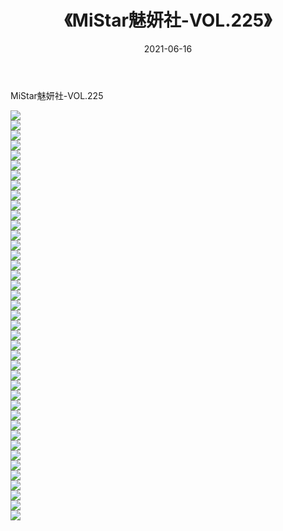 ﻿---
layout: post
title:  《MiStar魅妍社-VOL.225》
date:   2021-06-16
img: http://img.660000.xyz/Sharelink/网络美图/2021/MiStar魅妍社-VOL.225/000.jpg
categories: [美女, 清纯, 唯美]
---

MiStar魅妍社-VOL.225

  ![](http://img.660000.xyz/Sharelink/网络美图/2021/MiStar魅妍社-VOL.225/001.jpg) <br> ![](http://img.660000.xyz/Sharelink/网络美图/2021/MiStar魅妍社-VOL.225/002.jpg) <br> ![](http://img.660000.xyz/Sharelink/网络美图/2021/MiStar魅妍社-VOL.225/003.jpg) <br> ![](http://img.660000.xyz/Sharelink/网络美图/2021/MiStar魅妍社-VOL.225/004.jpg) <br> ![](http://img.660000.xyz/Sharelink/网络美图/2021/MiStar魅妍社-VOL.225/005.jpg) <br> ![](http://img.660000.xyz/Sharelink/网络美图/2021/MiStar魅妍社-VOL.225/006.jpg) <br> ![](http://img.660000.xyz/Sharelink/网络美图/2021/MiStar魅妍社-VOL.225/007.jpg) <br> ![](http://img.660000.xyz/Sharelink/网络美图/2021/MiStar魅妍社-VOL.225/008.jpg) <br> ![](http://img.660000.xyz/Sharelink/网络美图/2021/MiStar魅妍社-VOL.225/009.jpg) <br> ![](http://img.660000.xyz/Sharelink/网络美图/2021/MiStar魅妍社-VOL.225/010.jpg) <br> ![](http://img.660000.xyz/Sharelink/网络美图/2021/MiStar魅妍社-VOL.225/011.jpg) <br> ![](http://img.660000.xyz/Sharelink/网络美图/2021/MiStar魅妍社-VOL.225/012.jpg) <br> ![](http://img.660000.xyz/Sharelink/网络美图/2021/MiStar魅妍社-VOL.225/013.jpg) <br> ![](http://img.660000.xyz/Sharelink/网络美图/2021/MiStar魅妍社-VOL.225/014.jpg) <br> ![](http://img.660000.xyz/Sharelink/网络美图/2021/MiStar魅妍社-VOL.225/015.jpg) <br> ![](http://img.660000.xyz/Sharelink/网络美图/2021/MiStar魅妍社-VOL.225/016.jpg) <br> ![](http://img.660000.xyz/Sharelink/网络美图/2021/MiStar魅妍社-VOL.225/017.jpg) <br> ![](http://img.660000.xyz/Sharelink/网络美图/2021/MiStar魅妍社-VOL.225/018.jpg) <br> ![](http://img.660000.xyz/Sharelink/网络美图/2021/MiStar魅妍社-VOL.225/019.jpg) <br> ![](http://img.660000.xyz/Sharelink/网络美图/2021/MiStar魅妍社-VOL.225/020.jpg) <br> ![](http://img.660000.xyz/Sharelink/网络美图/2021/MiStar魅妍社-VOL.225/021.jpg) <br> ![](http://img.660000.xyz/Sharelink/网络美图/2021/MiStar魅妍社-VOL.225/022.jpg) <br> ![](http://img.660000.xyz/Sharelink/网络美图/2021/MiStar魅妍社-VOL.225/023.jpg) <br> ![](http://img.660000.xyz/Sharelink/网络美图/2021/MiStar魅妍社-VOL.225/024.jpg) <br> ![](http://img.660000.xyz/Sharelink/网络美图/2021/MiStar魅妍社-VOL.225/025.jpg) <br> ![](http://img.660000.xyz/Sharelink/网络美图/2021/MiStar魅妍社-VOL.225/026.jpg) <br> ![](http://img.660000.xyz/Sharelink/网络美图/2021/MiStar魅妍社-VOL.225/027.jpg) <br> ![](http://img.660000.xyz/Sharelink/网络美图/2021/MiStar魅妍社-VOL.225/028.jpg) <br> ![](http://img.660000.xyz/Sharelink/网络美图/2021/MiStar魅妍社-VOL.225/029.jpg) <br> ![](http://img.660000.xyz/Sharelink/网络美图/2021/MiStar魅妍社-VOL.225/030.jpg) <br> ![](http://img.660000.xyz/Sharelink/网络美图/2021/MiStar魅妍社-VOL.225/031.jpg) <br> ![](http://img.660000.xyz/Sharelink/网络美图/2021/MiStar魅妍社-VOL.225/032.jpg) <br> ![](http://img.660000.xyz/Sharelink/网络美图/2021/MiStar魅妍社-VOL.225/033.jpg) <br> ![](http://img.660000.xyz/Sharelink/网络美图/2021/MiStar魅妍社-VOL.225/034.jpg) <br> ![](http://img.660000.xyz/Sharelink/网络美图/2021/MiStar魅妍社-VOL.225/035.jpg) <br> ![](http://img.660000.xyz/Sharelink/网络美图/2021/MiStar魅妍社-VOL.225/036.jpg) <br> ![](http://img.660000.xyz/Sharelink/网络美图/2021/MiStar魅妍社-VOL.225/037.jpg) <br> ![](http://img.660000.xyz/Sharelink/网络美图/2021/MiStar魅妍社-VOL.225/038.jpg) <br> ![](http://img.660000.xyz/Sharelink/网络美图/2021/MiStar魅妍社-VOL.225/039.jpg) <br> ![](http://img.660000.xyz/Sharelink/网络美图/2021/MiStar魅妍社-VOL.225/040.jpg) <br> ![](http://img.660000.xyz/Sharelink/网络美图/2021/MiStar魅妍社-VOL.225/041.jpg) <br>